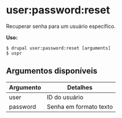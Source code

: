 # user:password:reset
Recuperar senha para um usuário específico.

**Uso:**
```
$ drupal user:password:reset [arguments] 
$ uspr  
```

## Argumentos disponíveis
Argumento | Detalhes
---------|-------------
user | ID do usuário
password | Senha em formato texto
